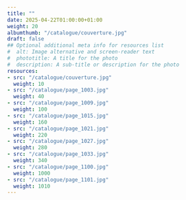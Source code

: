 ```yaml
---
title: ""
date: 2025-04-22T01:00:00+01:00
weight: 20
albumthumb: "/catalogue/couverture.jpg"
draft: false
## Optional additional meta info for resources list
#  alt: Image alternative and screen-reader text
#  phototitle: A title for the photo
#  description: A sub-title or description for the photo
resources:
- src: "/catalogue/couverture.jpg"
  weight: 10
- src: "/catalogue/page_1003.jpg"
  weight: 40
- src: "/catalogue/page_1009.jpg"
  weight: 100
- src: "/catalogue/page_1015.jpg"
  weight: 160
- src: "/catalogue/page_1021.jpg"
  weight: 220
- src: "/catalogue/page_1027.jpg"
  weight: 280
- src: "/catalogue/page_1033.jpg"
  weight: 340
- src: "/catalogue/page_1100.jpg"
  weight: 1000
- src: "/catalogue/page_1101.jpg"
  weight: 1010
---
```


